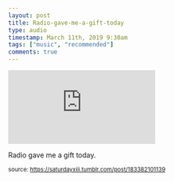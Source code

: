 ```yaml
---
layout: post
title: Radio-gave-me-a-gift-today
type: audio
timestamp: March 11th, 2019 9:30am
tags: ["music", "recommended"]
comments: true
---
```

<embed type="audio/mpeg" src="https://bandcamp.com/stream_redirect?enc=mp3-128&amp;track_id=1104501430&amp;ts=1618866013&amp;t=bfa9c841e05a38e5be81ecf8b7aa1119f4012a0c">
       
Radio gave me a gift today.
 
  
<small>source: https://saturdayxiii.tumblr.com/post/183382101139</small>